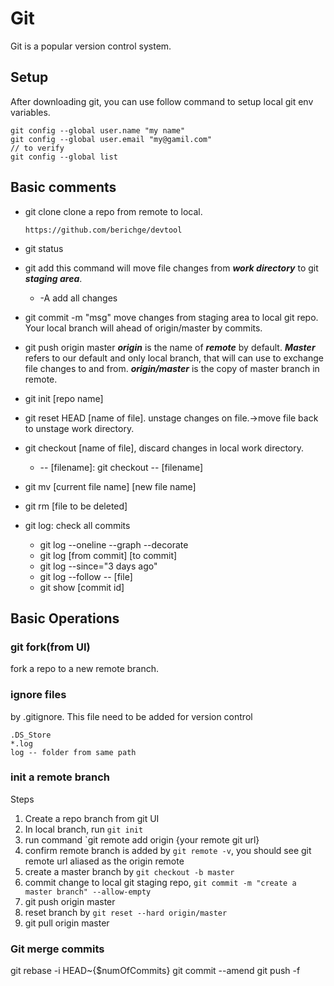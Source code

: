 # Git

Git is a popular version control system.

## Setup

After downloading git, you can use follow command to setup local git env variables.

    git config --global user.name "my name"
    git config --global user.email "my@gamil.com"
    // to verify
    git config --global list

## Basic comments

- git clone
 clone a repo from remote to local.

    `https://github.com/berichge/devtool`

- git status

- git add
    this command will move file changes from ***work directory*** to git ***staging area***.
  - -A add all changes

- git commit -m "msg"
    move changes from staging area to local git repo. Your local branch will ahead of origin/master by commits.
- git push origin master
    ***origin*** is the name of ***remote*** by default. ***Master*** refers to our default and only local branch, that will can use to exchange file changes to and from. ***origin/master*** is the copy of master branch in remote.
- git init [repo name]
- git reset HEAD [name of file]. unstage changes on file.->move file back to unstage work directory.
- git checkout [name of file], discard changes in local work directory.
  - -- [filename]: git checkout -- [filename]
- git mv [current file name] [new file name]
- git rm [file to be deleted]
- git log: check all commits
  - git log --oneline --graph --decorate
  - git log [from commit] [to commit]
  - git log --since="3 days ago"
  - git log --follow -- [file]
  - git show [commit id]

## Basic Operations

### git fork(from UI)

fork a repo to a new remote branch.

### ignore files

by .gitignore. This file need to be added for version control

    .DS_Store
    *.log
    log -- folder from same path

### init a remote branch

Steps
1. Create a repo branch from git UI
2. In local branch, run `git init`
3. run command `git remote add origin {your remote git url}
4. confirm remote branch is added by `git remote -v`, you should see git remote url aliased as the origin remote
5. create a master branch by `git checkout -b master`
6. commit change to local git staging repo, `git commit -m "create a master branch" --allow-empty`
7. git push origin master
8. reset branch by `git reset --hard origin/master`
9. git pull origin master

### Git merge commits
git rebase -i HEAD~{$numOfCommits} 
git commit --amend
git push -f
